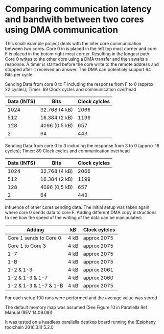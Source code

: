 # Comparing communication latency and bandwith  between two cores using DMA communication 

This small example project deals with the inter core communication between two cores. Core 0 in is placed in the left top most corner and core F is placed in the botom right most corner. Resulting in the longest path. Core 0 writes to the other core using a DMA transfer and then awaits a response. A timer is started before the core write to the remote address and stopped after it received an answer. The DMA can potentialy support 64 Bits per cycle. 

Sending Data from core 0 to F including the response from F to 0 (approx 22 cycles); Timer: 89 Clock cycles and communication overhead 

| Data (INTS)	| Bits			| Clock cylcles	| 
| ------------- | ------------- | ------------- | 
| 1024			| 32.768 (4 kB)	| 2066			| 
| 512			| 16.384 (2 kB)	| 1199			| 
| 128			| 4096 (0,5 kB)	| 657			| 
| 2				| 64			| 443			| 


Sending Data from core 0 to 3 including the response from 3 to 0 (approx 18 cycles); Timer: 89 Clock cycles and communication overhead 

| Data (INTS)	| Bits			| Clock cylcles	| 
| ------------- | ------------- | ------------- | 
| 1024			| 32.768 (4 kB)	| 2066			| 
| 512			| 16.384 (2 kB)	| 1199			| 
| 128			| 4096 (0,5 kB)	| 657			| 
| 2				| 64			| 443			|

Influence of other cores sending data. The initial setup was taken again where core 0 sends data to core F. Adding different DMA copy instructions to see how the speed of the writing of the data can be manipulated:

| Adding				| kB			| Clock cylcles	| 
| --------------------- | ------------- | ------------- | 
| Core 1 sends to Core 0| 4 kB			| approx 2075	| 
| Core 1 to Core 3		| 4 kB			| approx 2075	| 
| 1-7					| 4 kB			| approx 2075	| 
| 1-B					| 4 kB			| approx 2075	| 
| 1-2 & 1-3				| 4 kB			| approx 2061	| 
| 1-2 & 1-3 & 1-7		| 4 kB			| approx 2060	| 
| 1-2 & 1-3 & 1-7 & 1-B | 4 kB			| approx 2075	| 

For each setup 100 runs were performed and the average value was stored 

The default memory map was assumed (See Figure 10 in Parallella Ref Manual (REV 14.09.09))

It was tested on a headless parallella destkop board running the (Epiphany toolchain 2016.3.1) 5.2.0

